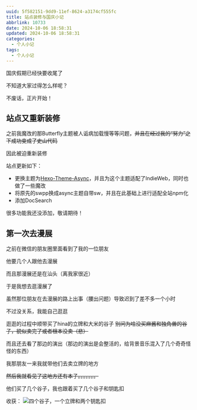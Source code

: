 ```yaml
---
uuid: 5f582151-9dd9-11ef-8624-a3174cf555fc
title: 站点装修与国庆小记
abbrlink: 10733
date: 2024-10-06 18:58:31
updated: 2024-10-06 18:58:31
categories: 
  - 个人小记
tags: 
  - 个人小记
---
```

国庆假期已经快要收尾了

不知道大家过得怎么样呢？

不废话，正片开始！
<!-- more -->
## 站点又重新装修
之前我魔改的那Butterfly主题被人诟病加载慢等等问题，~~并且在经过我的“努力”之下成功变成了史山代码~~

因此被迫重新装修

站点更新如下：
- 更换主题为[Hexo-Theme-Async](https://hexo-theme-async.imalun.com/)，并且为这个主题适配了IndieWeb，同时也做了一些魔改
- 将原先的swpp换成async主题自带sw，并且在此基础上进行适配全站npm化
- 添加DocSearch

很多功能我还没添加，敬请期待！

## 第一次去漫展
之前在微信的朋友圈里面看到了我的一位朋友

他要几个人跟他去漫展

而且那漫展还是在汕头（离我家很近）

于是我想去逛漫展了

虽然那位朋友在去漫展的路上出事（腰出问题）导致迟到了差不多一个小时

不过没关系，我能自己逛逛

逛逛的过程中顺带买了hina的立牌和大米的谷子 ~~别问为啥没买麻酱和独角兽的谷子，貌似卖完了或者根本没卖（悲）~~

而且还去看了那边的演出（那边的演出是会整活的，给背景音乐混入了几个奇奇怪怪的东西）

我那朋友一来我就带他们去卖立牌的地方

~~然后我就看见了这地方还有本子。。。。。。。~~

他们买了几个谷子，我也跟着买了几个谷子和钥匙扣

收获：
![四个谷子，一个立牌和两个钥匙扣](https://jsd.cdn.sinzmise.top/gh/SinzMise/picx-images-hosting@master/82245cff3c03cdd649f4b71ea6b8cc1.5tr06yjfnx.webp)
